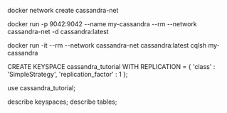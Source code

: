 docker network create cassandra-net

docker run -p 9042:9042 --name my-cassandra --rm --network cassandra-net -d cassandra:latest

docker run -it --rm --network cassandra-net cassandra:latest cqlsh my-cassandra


CREATE KEYSPACE cassandra_tutorial
  WITH REPLICATION = { 
   'class' : 'SimpleStrategy', 
   'replication_factor' : 1 
  };
  
use cassandra_tutorial;

describe keyspaces;
describe tables;

  